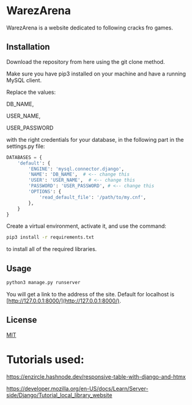 # WarezArena

WarezArena is a website dedicated to following cracks fro games.

## Installation

Download the repository from here using the git clone method.

Make sure you have pip3 installed on your machine and have a running MySQL client. 

Replace the values: 

DB_NAME, 

USER_NAME,

USER_PASSWORD

with the right credentials for your database, in the following part in the settings.py file:

```python
DATABASES = {
    'default': {
        'ENGINE': 'mysql.connector.django',
        'NAME': 'DB_NAME',  # <-- change this
        'USER': 'USER_NAME',  # <-- change this
        'PASSWORD': 'USER_PASSWORD', # <-- change this
        'OPTIONS': {
            'read_default_file': '/path/to/my.cnf',
        },
    }
}
```
Create a virtual environment, activate it, and use the command:

```bash
pip3 install -r requirements.txt
```
to install all of the required libraries.

## Usage

```bash
python3 manage.py runserver
```
You will get a link to the address of the site. Default for localhost is [http://127.0.0.1:8000/](http://127.0.0.1:8000/).

## License

[MIT](https://choosealicense.com/licenses/mit/)

# Tutorials used:
https://enzircle.hashnode.dev/responsive-table-with-django-and-htmx

https://developer.mozilla.org/en-US/docs/Learn/Server-side/Django/Tutorial_local_library_website
